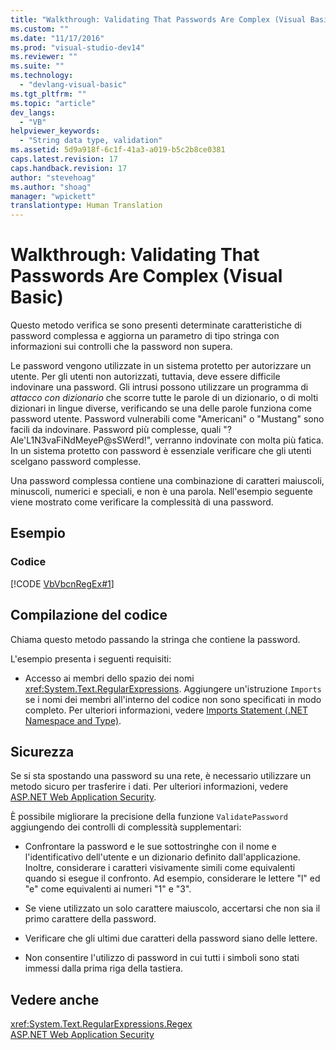 ```yaml
---
title: "Walkthrough: Validating That Passwords Are Complex (Visual Basic) | Microsoft Docs"
ms.custom: ""
ms.date: "11/17/2016"
ms.prod: "visual-studio-dev14"
ms.reviewer: ""
ms.suite: ""
ms.technology: 
  - "devlang-visual-basic"
ms.tgt_pltfrm: ""
ms.topic: "article"
dev_langs: 
  - "VB"
helpviewer_keywords: 
  - "String data type, validation"
ms.assetid: 5d9a918f-6c1f-41a3-a019-b5c2b8ce0381
caps.latest.revision: 17
caps.handback.revision: 17
author: "stevehoag"
ms.author: "shoag"
manager: "wpickett"
translationtype: Human Translation
---
```

# Walkthrough: Validating That Passwords Are Complex (Visual Basic)
Questo metodo verifica se sono presenti determinate caratteristiche di password complessa e aggiorna un parametro di tipo stringa con informazioni sui controlli che la password non supera.  
  
 Le password vengono utilizzate in un sistema protetto per autorizzare un utente.  Per gli utenti non autorizzati, tuttavia, deve essere difficile indovinare una password.  Gli intrusi possono utilizzare un programma di *attacco con dizionario* che scorre tutte le parole di un dizionario, o di molti dizionari in lingue diverse, verificando se una delle parole funziona come password utente.  Password vulnerabili come "Americani" o "Mustang" sono facili da indovinare.  Password più complesse, quali "?Ale'L1N3vaFiNdMeyeP@sSWerd\!", verranno indovinate con molta più fatica.  In un sistema protetto con password è essenziale verificare che gli utenti scelgano password complesse.  
  
 Una password complessa contiene una combinazione di caratteri maiuscoli, minuscoli, numerici e speciali, e non è una parola.  Nell'esempio seguente viene mostrato come verificare la complessità di una password.  
  
## Esempio  
  
### Codice  
 [!CODE [VbVbcnRegEx#1](../CodeSnippet/VS_Snippets_VBCSharp/VbVbcnRegEx#1)]  
  
## Compilazione del codice  
 Chiama questo metodo passando la stringa che contiene la password.  
  
 L'esempio presenta i seguenti requisiti:  
  
-   Accesso ai membri dello spazio dei nomi <xref:System.Text.RegularExpressions>.  Aggiungere un'istruzione `Imports` se i nomi dei membri all'interno del codice non sono specificati in modo completo.  Per ulteriori informazioni, vedere [Imports Statement \(.NET Namespace and Type\)](../../../../visual-basic/language-reference/statements/imports-statement-net-namespace-and-type.md).  
  
## Sicurezza  
 Se si sta spostando una password su una rete, è necessario utilizzare un metodo sicuro per trasferire i dati.  Per ulteriori informazioni, vedere [ASP.NET Web Application Security](../Topic/ASP.NET%20Web%20Application%20Security.md).  
  
 È possibile migliorare la precisione della funzione `ValidatePassword` aggiungendo dei controlli di complessità supplementari:  
  
-   Confrontare la password e le sue sottostringhe con il nome e l'identificativo dell'utente e un dizionario definito dall'applicazione.  Inoltre, considerare i caratteri visivamente simili come equivalenti quando si esegue il confronto.  Ad esempio, considerare le lettere "l" ed "e" come equivalenti ai numeri "1" e "3".  
  
-   Se viene utilizzato un solo carattere maiuscolo, accertarsi che non sia il primo carattere della password.  
  
-   Verificare che gli ultimi due caratteri della password siano delle lettere.  
  
-   Non consentire l'utilizzo di password in cui tutti i simboli sono stati immessi dalla prima riga della tastiera.  
  
## Vedere anche  
 <xref:System.Text.RegularExpressions.Regex>   
 [ASP.NET Web Application Security](../Topic/ASP.NET%20Web%20Application%20Security.md)